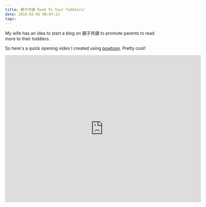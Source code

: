 ```yaml
---
title: 親子共讀 Read To Your Toddlers!
date: 2019-03-02 06:07:21
tags:
---
```


My wife has an idea to start a blog on 親子共讀 to promote parents to read more to their toddlers.

So here's a quick opening video I created using [powtoon](https://www.powtoon.com). Pretty cool!


<div class="video-responsive">
  <iframe width="640" height="480" src="https://www.powtoon.com/embed/fbHu8ZBqany/" frameborder="0" allowfullscreen></iframe>
</div>

